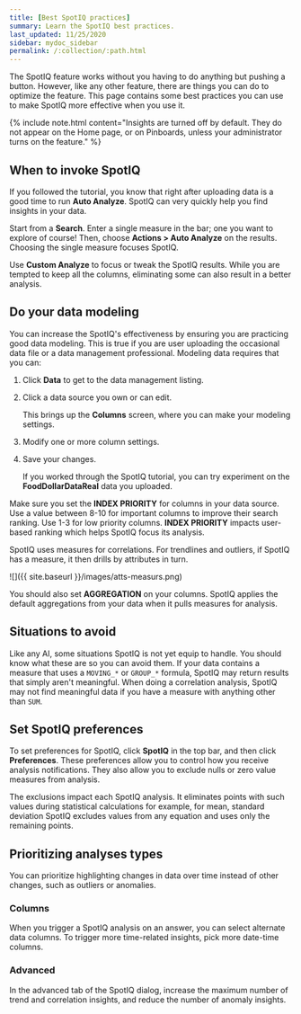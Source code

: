 ```yaml
---
title: [Best SpotIQ practices]
summary: Learn the SpotIQ best practices.
last_updated: 11/25/2020
sidebar: mydoc_sidebar
permalink: /:collection/:path.html
---
```

The SpotIQ feature works without you having to do anything but pushing a button.
However, like any other feature, there are things you can do to optimize the
feature.  This page contains some best practices you can use to make SpotIQ more
effective when you use it.

{% include note.html content="Insights are turned off by default. They do not appear on the Home page, or on Pinboards, unless your administrator turns on the feature." %}

## When to invoke SpotIQ

If you followed the tutorial, you know that right after uploading data is a good
time to run **Auto Analyze**. SpotIQ can very quickly help you find insights in
your data.

Start from a **Search**. Enter a single measure in the bar; one you want to
explore of course! Then, choose **Actions > Auto Analyze** on the results.
Choosing the single measure focuses SpotIQ.

Use **Custom Analyze** to focus or tweak the SpotIQ results. While you are
tempted to keep all the columns, eliminating some can also result in a better
analysis.  

## Do your data modeling

You can increase the SpotIQ's effectiveness by ensuring you are practicing good
data modeling. This is true if you are user uploading the occasional data file
or a data management professional. Modeling data requires that you can:

1. Click **Data** to get to the data management listing.

2. Click a data source you own or can edit.

    This brings up the **Columns** screen, where you can make your modeling settings.

3. Modify one or more column settings.

4. Save your changes.

    If you worked through the SpotIQ tutorial, you can try experiment on the
    **FoodDollarDataReal** data you uploaded.

Make sure you set the **INDEX PRIORITY** for columns in your data
source. Use a value between 8-10 for important columns to improve their search
ranking. Use 1-3 for low priority columns. **INDEX PRIORITY** impacts user-based
ranking which helps SpotIQ focus its analysis.

SpotIQ uses measures for correlations.  For trendlines and outliers, if SpotIQ has
a measure, it then drills by attributes in turn.  

![]({{ site.baseurl }}/images/atts-measurs.png)

You should also set **AGGREGATION** on your columns. SpotIQ applies the default
aggregations from your data when it pulls measures for analysis.

## Situations to avoid

Like any AI, some situations SpotIQ is not yet equip to handle. You should know
what these are so you can avoid them.  If your data contains a measure that uses
a `MOVING_*` or `GROUP_*` formula, SpotIQ may return results that simply aren't
meaningful. When doing a correlation analysis, SpotIQ may not find meaningful
data if you have a measure with anything other than `SUM`.

## Set SpotIQ preferences

To set preferences for SpotIQ, click **SpotIQ** in the top bar, and then click **Preferences**. These preferences allow
you to control how you receive analysis notifications. They also allow you to
exclude nulls or zero value measures from analysis.

The exclusions impact each SpotIQ analysis. It eliminates points with such
values during statistical calculations for example, for mean, standard deviation
SpotIQ excludes values from any equation and uses only the remaining points.

## Prioritizing analyses types

You can prioritize highlighting changes in data over time instead of other changes, such as  outliers or anomalies.

### Columns

When you trigger a SpotIQ analysis on an answer, you can select alternate data columns. To trigger more time-related insights, pick more date-time columns.

### Advanced

In the advanced tab of the SpotIQ dialog, increase the maximum number of trend and correlation insights, and reduce the number of anomaly insights.
